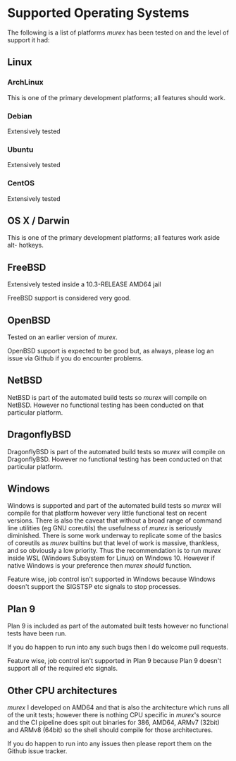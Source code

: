 # Supported Operating Systems

The following is a list of platforms _murex_ has been tested on and the
level of support it had:

## Linux

### ArchLinux

This is one of the primary development platforms; all features should work.

### Debian

Extensively tested

### Ubuntu

Extensively tested

### CentOS

Extensively tested

## OS X / Darwin

This is one of the primary development platforms; all features work aside alt-
hotkeys.

## FreeBSD

Extensively tested inside a 10.3-RELEASE AMD64 jail

FreeBSD support is considered very good.

## OpenBSD

Tested on an earlier version of _murex_.

OpenBSD support is expected to be good but, as always, please log an issue via
Github if you do encounter problems.

## NetBSD

NetBSD is part of the automated build tests so _murex_ will compile on NetBSD.
However no functional testing has been conducted on that particular platform.

## DragonflyBSD

DragonflyBSD is part of the automated build tests so _murex_ will compile on
DragonflyBSD. However no functional testing has been conducted on that
particular platform.

## Windows

Windows is supported and part of the automated build tests so _murex_ will
compile for that platform however very little functional test on recent
versions. There is also the caveat that without a broad range of command line
utilities (eg GNU coreutils) the usefulness of _murex_ is seriously diminished.
There is some work underway to replicate some of the basics of coreutils as
_murex_ builtins but that level of work is massive, thankless, and so obviously
a low priority. Thus the recommendation is to run _murex_ inside WSL (Windows
Subsystem for Linux) on Windows 10. However if native Windows is your preference
then _murex_ *should* function.

Feature wise, job control isn't supported in Windows because Windows doesn't
support the SIGSTSP etc signals to stop processes.

## Plan 9

Plan 9 is included as part of the automated built tests however no functional
tests have been run.

If you do happen to run into any such bugs then I do welcome pull requests.

Feature wise, job control isn't supported in Plan 9 because Plan 9 doesn't
support all of the required etc signals.

## Other CPU architectures

_murex_ I developed on AMD64 and that is also the architecture which runs all
of the unit tests; however there is nothing CPU specific in _murex_'s source
and the CI pipeline does spit out binaries for 386, AMD64, ARMv7 (32bit) and
ARMv8 (64bit) so the shell should compile for those architectures.

If you do happen to run into any issues then please report them on the Github
issue tracker.

